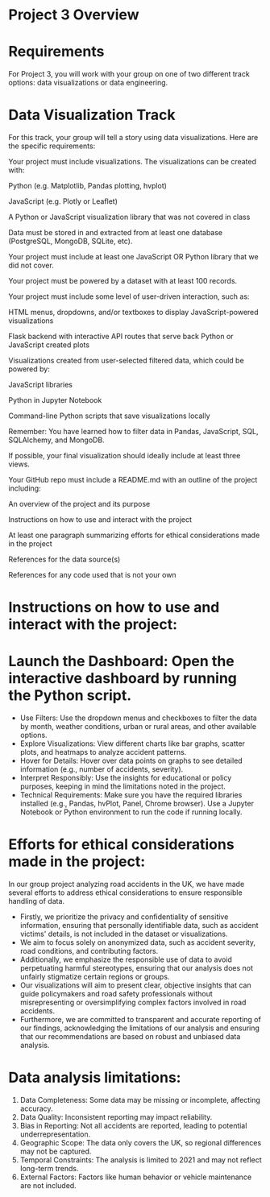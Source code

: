 # Project 3 Overview
# Requirements
For Project 3, you will work with your group on one of two different track options: data visualizations or data engineering.

# Data Visualization Track
For this track, your group will tell a story using data visualizations. Here are the specific requirements:

Your project must include visualizations. The visualizations can be created with:

Python (e.g. Matplotlib, Pandas plotting, hvplot)

JavaScript (e.g. Plotly or Leaflet)

A Python or JavaScript visualization library that was not covered in class

Data must be stored in and extracted from at least one database (PostgreSQL, MongoDB, SQLite, etc).

Your project must include at least one JavaScript OR Python library that we did not cover.

Your project must be powered by a dataset with at least 100 records.

Your project must include some level of user-driven interaction, such as:

HTML menus, dropdowns, and/or textboxes to display JavaScript-powered visualizations

Flask backend with interactive API routes that serve back Python or JavaScript created plots

Visualizations created from user-selected filtered data, which could be powered by:

JavaScript libraries

Python in Jupyter Notebook

Command-line Python scripts that save visualizations locally

Remember: You have learned how to filter data in Pandas, JavaScript, SQL, SQLAlchemy, and MongoDB.

If possible, your final visualization should ideally include at least three views.

Your GitHub repo must include a README.md with an outline of the project including:

An overview of the project and its purpose

Instructions on how to use and interact with the project

At least one paragraph summarizing efforts for ethical considerations made in the project

References for the data source(s)

References for any code used that is not your own

# Instructions on how to use and interact with the project:
# Launch the Dashboard: Open the interactive dashboard by running the Python script.
-  Use Filters: Use the dropdown menus and checkboxes to filter the data by month, weather conditions, urban or rural areas, and other available options.
-  Explore Visualizations: View different charts like bar graphs, scatter plots, and heatmaps to analyze accident patterns.
-  Hover for Details: Hover over data points on graphs to see detailed information (e.g., number of accidents, severity).
-  Interpret Responsibly: Use the insights for educational or policy purposes, keeping in mind the limitations noted in the project.
-  Technical Requirements: Make sure you have the required libraries installed (e.g., Pandas, hvPlot, Panel, Chrome browser). Use a Jupyter Notebook or Python environment to run the code if running locally.


# Efforts for ethical considerations made in the project:
In our group project analyzing road accidents in the UK, we have made several efforts to address ethical considerations to ensure responsible handling of data. 
- Firstly, we prioritize the privacy and confidentiality of sensitive information, ensuring that personally identifiable data, such as accident victims' details, is not included in the dataset or visualizations. 
-	We aim to focus solely on anonymized data, such as accident severity, road conditions, and contributing factors. 
-	Additionally, we emphasize the responsible use of data to avoid perpetuating harmful stereotypes, ensuring that our analysis does not unfairly stigmatize certain regions or groups. 
-	Our visualizations will aim to present clear, objective insights that can guide policymakers and road safety professionals without misrepresenting or oversimplifying complex factors involved in road accidents. 
-	Furthermore, we are committed to transparent and accurate reporting of our findings, acknowledging the limitations of our analysis and ensuring that our recommendations are based on robust and unbiased data analysis.

# Data analysis limitations:
1.	Data Completeness: Some data may be missing or incomplete, affecting accuracy.
2.	Data Quality: Inconsistent reporting may impact reliability.
3.	Bias in Reporting: Not all accidents are reported, leading to potential underrepresentation.
4.	Geographic Scope: The data only covers the UK, so regional differences may not be captured.
5.	Temporal Constraints: The analysis is limited to 2021 and may not reflect long-term trends.
6.	External Factors: Factors like human behavior or vehicle maintenance are not included.


